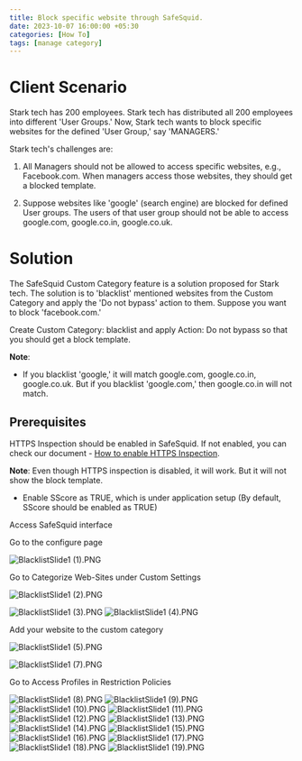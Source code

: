 ```yaml
---
title: Block specific website through SafeSquid.
date: 2023-10-07 16:00:00 +05:30
categories: [How To]
tags: [manage category]
---
```


# Client Scenario

Stark tech has 200 employees. Stark tech has distributed all 200 employees into different 'User Groups.' Now, Stark tech wants to block specific websites for the defined 'User Group,' say 'MANAGERS.'

Stark tech's challenges are:

1. All Managers should not be allowed to access specific websites, e.g., Facebook.com. When managers access those websites, they should get a blocked template.

2. Suppose websites like 'google' (search engine) are blocked for defined User groups. The users of that user group should not be able to access google.com, google.co.in, google.co.uk.

# Solution

The SafeSquid Custom Category feature is a solution proposed for Stark tech. The solution is to 'blacklist' mentioned websites from the Custom Category and apply the 'Do not bypass' action to them. Suppose you want to block 'facebook.com.'

Create Custom Category: blacklist and apply Action: Do not bypass so that you should get a block template.

**Note**:

- If you blacklist 'google,' it will match google.com, google.co.in, google.co.uk. But if you blacklist 'google.com,' then google.co.in will not match.

## Prerequisites

HTTPS Inspection should be enabled in SafeSquid. If not enabled, you can check our document - [How to enable HTTPS Inspection](link-to-enable-https-inspection).

**Note**: Even though HTTPS inspection is disabled, it will work. But it will not show the block template.

- Enable SScore as TRUE, which is under application setup (By default, SScore should be enabled as TRUE)

Access SafeSquid interface

Go to the configure page

![BlacklistSlide1 (1).PNG](BlacklistSlide1%20(1).PNG)

Go to Categorize Web-Sites under Custom Settings

![BlacklistSlide1 (2).PNG](BlacklistSlide1%20(2).PNG)

![BlacklistSlide1 (3).PNG](BlacklistSlide1%20(3).PNG)
![BlacklistSlide1 (4).PNG](BlacklistSlide1%20(4).PNG)

Add your website to the custom category

![BlacklistSlide1 (5).PNG](BlacklistSlide1%20(5).PNG)

![BlacklistSlide1 (7).PNG](BlacklistSlide1%20(7).PNG)

Go to Access Profiles in Restriction Policies

![BlacklistSlide1 (8).PNG](BlacklistSlide1%20(8).PNG)
![BlacklistSlide1 (9).PNG](BlacklistSlide1%20(9).PNG)
![BlacklistSlide1 (10).PNG](BlacklistSlide1%20(10).PNG)
![BlacklistSlide1 (11).PNG](BlacklistSlide1%20(11).PNG)
![BlacklistSlide1 (12).PNG](BlacklistSlide1%20(12).PNG)
![BlacklistSlide1 (13).PNG](BlacklistSlide1%20(13).PNG)
![BlacklistSlide1 (14).PNG](BlacklistSlide1%20(14).PNG)
![BlacklistSlide1 (15).PNG](BlacklistSlide1%20(15).PNG)
![BlacklistSlide1 (16).PNG](BlacklistSlide1%20(16).PNG)
![BlacklistSlide1 (17).PNG](BlacklistSlide1%20(17).PNG)
![BlacklistSlide1 (18).PNG](BlacklistSlide1%20(18).PNG)
![BlacklistSlide1 (19).PNG](BlacklistSlide1%20(19).PNG)
